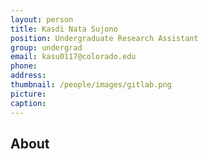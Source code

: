 ```yaml
---
layout: person
title: Kasdi Nata Sujono
position: Undergraduate Research Assistant
group: undergrad
email: kasu0117@colorado.edu
phone:
address:
thumbnail: /people/images/gitlab.png
picture:
caption:  
---
```



## About
